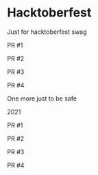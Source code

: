 # Hacktoberfest
Just for hacktoberfest swag

PR #1

PR #2

PR #3

PR #4

One more just to be safe

2021

PR #1

PR #2

PR #3

PR #4
